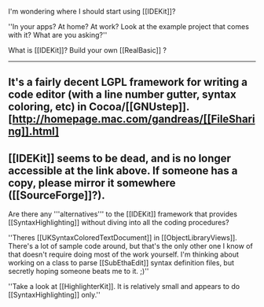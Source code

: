 I'm wondering where I should start using [[IDEKit]]?

''In your apps? At home? At work? Look at the example project that comes with it? What are you asking?''

What is [[IDEKit]]?  Build your own [[RealBasic]] ?

----

It's a fairly decent LGPL framework for writing a code editor (with a line number gutter, syntax coloring, etc) in Cocoa/[[GNUstep]]. [http://homepage.mac.com/gandreas/[[FileSharing]].html] 
----
[[IDEKit]] seems to be dead, and is no longer accessible at the link above.  If someone has a copy, please mirror it somewhere ([[SourceForge]]?).
----
Are there any '''alternatives''' to the [[IDEKit]] framework that provides [[SyntaxHighlighting]] without diving into all the coding procedures?

''Theres [[UKSyntaxColoredTextDocument]] in [[ObjectLibraryViews]]. There's a lot of sample code around, but that's the only other one I know of that doesn't require doing most of the work yourself. I'm thinking about working on a class to parse [[SubEthaEdit]] syntax definition files, but secretly hoping someone beats me to it. ;)''

''Take a look at [[HighlighterKit]].  It is relatively small and appears to do [[SyntaxHighlighting]] only.''